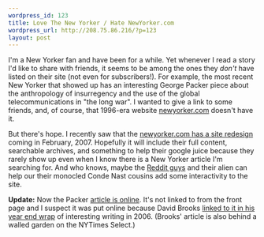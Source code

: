 ```yaml
--- 
wordpress_id: 123
title: Love The New Yorker / Hate NewYorker.com
wordpress_url: http://208.75.86.216/?p=123
layout: post
---
```

I'm a New Yorker fan and have been for a while. Yet whenever I read a story I'd like to share with friends, it seems to be among the ones they <em>don't</em> have listed on their site (not even for subscribers!). For example, the most recent New Yorker that showed up has an interesting George Packer piece about the anthropology of insurregency and the use of the global telecommunications in "the long war". I wanted to give a link to some friends, and, of course, that 1996-era website <a href="http://www.newyorker.com">newyorker.com</a> doesn't have it. 

But there's hope. I recently saw that the <a href="http://www.editorsweblog.org/news//2006/12/new_yorker_working_on_web_redesign.php">newyorker.com has a site redesign</a> coming in February, 2007. Hopefully it will include their full content, searchable archives, and something to help their google juice because they rarely show up even when I know there is a New Yorker article I'm searching for. And who knows, maybe the <a href="http://www.reddit.com">Reddit guys</a> and their alien can help our their monocled Conde Nast cousins add some interactivity to the site. 

<b>Update:</b> Now the Packer <a href="http://www.newyorker.com/fact/content/articles/061218fa_fact2">article is online</a>. It's not linked to from the front page and I suspect it was put online because David Brooks <a href="http://select.nytimes.com/2006/12/17/opinion/17brooks.html">linked to it in his year end wrap</a> of interesting writing in 2006. (Brooks' article is also behind a walled garden on the NYTimes Select.)
